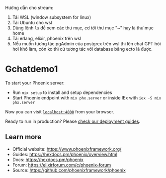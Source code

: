 Hướng dẫn cho stream:
1. Tải WSL (window subsystem for linux)
2. Tải Ubuntu cho wsl
3. Dùng lệnh `ls` để xem các thư mục, cd tới thư mục "~" hay là thư mục home
4. Tải erlang, elixir, phoenix trên wsl
5. Nếu muốn tương tác pgAdmin của postgrex trên wsl thì lên chat GPT hỏi hơi khó làm, còn ko thì cứ tương tác với database bằng ecto là được.

# Gchatdemo1

To start your Phoenix server:

  * Run `mix setup` to install and setup dependencies
  * Start Phoenix endpoint with `mix phx.server` or inside IEx with `iex -S mix phx.server`

Now you can visit [`localhost:4000`](http://localhost:4000) from your browser.

Ready to run in production? Please [check our deployment guides](https://hexdocs.pm/phoenix/deployment.html).

## Learn more

  * Official website: https://www.phoenixframework.org/
  * Guides: https://hexdocs.pm/phoenix/overview.html
  * Docs: https://hexdocs.pm/phoenix
  * Forum: https://elixirforum.com/c/phoenix-forum
  * Source: https://github.com/phoenixframework/phoenix
